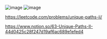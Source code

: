 ![image](https://user-images.githubusercontent.com/84365977/188082648-d42f345b-9823-40a1-92ee-78b21a0de347.png)
![image](https://user-images.githubusercontent.com/84365977/188082679-6c71f6aa-6e1d-430f-8a4a-a1730c17b668.png)


https://leetcode.com/problems/unique-paths-ii/

https://www.notion.so/63-Unique-Paths-II-44d0425c28f247d19af6ac689e1efed4
